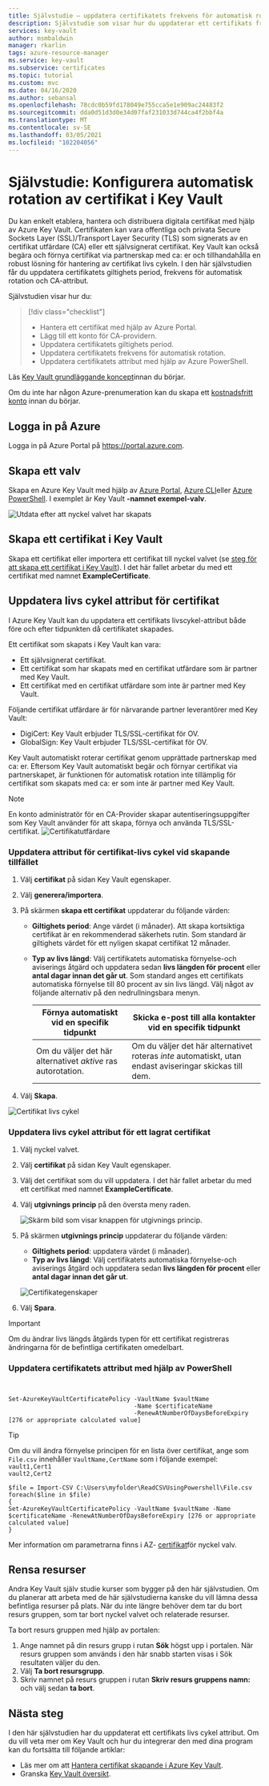 ```yaml
---
title: Självstudie – uppdatera certifikatets frekvens för automatisk rotation i Key Vault | Microsoft Docs
description: Självstudie som visar hur du uppdaterar ett certifikats frekvens för automatisk rotation i Azure Key Vault med hjälp av Azure Portal
services: key-vault
author: msmbaldwin
manager: rkarlin
tags: azure-resource-manager
ms.service: key-vault
ms.subservice: certificates
ms.topic: tutorial
ms.custom: mvc
ms.date: 04/16/2020
ms.author: sebansal
ms.openlocfilehash: 78cdc0b59fd178049e755cca5e1e909ac24483f2
ms.sourcegitcommit: dda0d51d3d0e34d07faf231033d744ca4f2bbf4a
ms.translationtype: MT
ms.contentlocale: sv-SE
ms.lasthandoff: 03/05/2021
ms.locfileid: "102204056"
---
```

# <a name="tutorial-configure-certificate-auto-rotation-in-key-vault"></a>Självstudie: Konfigurera automatisk rotation av certifikat i Key Vault

Du kan enkelt etablera, hantera och distribuera digitala certifikat med hjälp av Azure Key Vault. Certifikaten kan vara offentliga och privata Secure Sockets Layer (SSL)/Transport Layer Security (TLS) som signerats av en certifikat utfärdare (CA) eller ett självsignerat certifikat. Key Vault kan också begära och förnya certifikat via partnerskap med ca: er och tillhandahålla en robust lösning för hantering av certifikat livs cykeln. I den här självstudien får du uppdatera certifikatets giltighets period, frekvens för automatisk rotation och CA-attribut.

Självstudien visar hur du:

> [!div class="checklist"]
> * Hantera ett certifikat med hjälp av Azure Portal.
> * Lägg till ett konto för CA-providern.
> * Uppdatera certifikatets giltighets period.
> * Uppdatera certifikatets frekvens för automatisk rotation.
> * Uppdatera certifikatets attribut med hjälp av Azure PowerShell.

Läs [Key Vault grundläggande koncept](../general/basic-concepts.md)innan du börjar.

Om du inte har någon Azure-prenumeration kan du skapa ett [kostnadsfritt konto](https://azure.microsoft.com/free/?WT.mc_id=A261C142F) innan du börjar.

## <a name="sign-in-to-azure"></a>Logga in på Azure

Logga in på Azure Portal på https://portal.azure.com.

## <a name="create-a-vault"></a>Skapa ett valv

Skapa en Azure Key Vault med hjälp av [Azure Portal](../general/quick-create-portal.md), [Azure CLI](../general/quick-create-cli.md)eller [Azure PowerShell](../general/quick-create-powershell.md). I exemplet är Key Vault **-namnet exempel-valv**.

![Utdata efter att nyckel valvet har skapats](../media/certificates/tutorial-import-cert/vault-properties.png)

## <a name="create-a-certificate-in-key-vault"></a>Skapa ett certifikat i Key Vault

Skapa ett certifikat eller importera ett certifikat till nyckel valvet (se [steg för att skapa ett certifikat i Key Vault](../secrets/quick-create-portal.md)). I det här fallet arbetar du med ett certifikat med namnet **ExampleCertificate**.

## <a name="update-certificate-lifecycle-attributes"></a>Uppdatera livs cykel attribut för certifikat

I Azure Key Vault kan du uppdatera ett certifikats livscykel-attribut både före och efter tidpunkten då certifikatet skapades.

Ett certifikat som skapats i Key Vault kan vara:

- Ett självsignerat certifikat.
- Ett certifikat som har skapats med en certifikat utfärdare som är partner med Key Vault.
- Ett certifikat med en certifikat utfärdare som inte är partner med Key Vault.

Följande certifikat utfärdare är för närvarande partner leverantörer med Key Vault:

- DigiCert: Key Vault erbjuder TLS/SSL-certifikat för OV.
- GlobalSign: Key Vault erbjuder TLS/SSL-certifikat för OV.

Key Vault automatiskt roterar certifikat genom upprättade partnerskap med ca: er. Eftersom Key Vault automatiskt begär och förnyar certifikat via partnerskapet, är funktionen för automatisk rotation inte tillämplig för certifikat som skapats med ca: er som inte är partner med Key Vault.

> [!NOTE]
> En konto administratör för en CA-Provider skapar autentiseringsuppgifter som Key Vault använder för att skapa, förnya och använda TLS/SSL-certifikat.
![Certifikatutfärdare](../media/certificates/tutorial-rotate-cert/cert-authority-create.png)
>

### <a name="update-certificate-lifecycle-attributes-at-the-time-of-creation"></a>Uppdatera attribut för certifikat-livs cykel vid skapande tillfället

1. Välj **certifikat** på sidan Key Vault egenskaper.
1. Välj **generera/importera**.
1. På skärmen **skapa ett certifikat** uppdaterar du följande värden:

   - **Giltighets period**: Ange värdet (i månader). Att skapa kortsiktiga certifikat är en rekommenderad säkerhets rutin. Som standard är giltighets värdet för ett nyligen skapat certifikat 12 månader.
   - **Typ av livs längd**: Välj certifikatets automatiska förnyelse-och aviserings åtgärd och uppdatera sedan **livs längden för procent** eller **antal dagar innan det går ut**. Som standard anges ett certifikats automatiska förnyelse till 80 procent av sin livs längd. Välj något av följande alternativ på den nedrullningsbara menyn.

        |  Förnya automatiskt vid en specifik tidpunkt| Skicka e-post till alla kontakter vid en specifik tidpunkt |
        |-----------|------|
        |Om du väljer det här alternativet *aktive* ras autorotation. | Om du väljer det här alternativet roteras *inte* automatiskt, utan endast aviseringar skickas till dem.|

1. Välj **Skapa**.

![Certifikat livs cykel](../media/certificates/tutorial-rotate-cert/create-cert-lifecycle.png)

### <a name="update-lifecycle-attributes-of-a-stored-certificate"></a>Uppdatera livs cykel attribut för ett lagrat certifikat

1. Välj nyckel valvet.
1. Välj **certifikat** på sidan Key Vault egenskaper.
1. Välj det certifikat som du vill uppdatera. I det här fallet arbetar du med ett certifikat med namnet **ExampleCertificate**.
1. Välj **utgivnings princip** på den översta meny raden.

   ![Skärm bild som visar knappen för utgivnings princip.](../media/certificates/tutorial-rotate-cert/cert-issuance-policy.png)

1. På skärmen **utgivnings princip** uppdaterar du följande värden:

   - **Giltighets period**: uppdatera värdet (i månader).
   - **Typ av livs längd**: Välj certifikatets automatiska förnyelse-och aviserings åtgärd och uppdatera sedan **livs längden för procent** eller **antal dagar innan det går ut**.

   ![Certifikategenskaper](../media/certificates/tutorial-rotate-cert/cert-policy-change.png)

1. Välj **Spara**.

> [!IMPORTANT]
> Om du ändrar livs längds åtgärds typen för ett certifikat registreras ändringarna för de befintliga certifikaten omedelbart.


### <a name="update-certificate-attributes-by-using-powershell"></a>Uppdatera certifikatets attribut med hjälp av PowerShell

```azurepowershell


Set-AzureKeyVaultCertificatePolicy -VaultName $vaultName 
                                   -Name $certificateName 
                                   -RenewAtNumberOfDaysBeforeExpiry [276 or appropriate calculated value]
```

> [!TIP]
> Om du vill ändra förnyelse principen för en lista över certifikat, ange som `File.csv` innehåller `VaultName,CertName` som i följande exempel:
> <br/>
 `vault1,Cert1` <br/>
>  `vault2,Cert2`
>
>  ```azurepowershell
>  $file = Import-CSV C:\Users\myfolder\ReadCSVUsingPowershell\File.csv 
> foreach($line in $file)
> {
> Set-AzureKeyVaultCertificatePolicy -VaultName $vaultName -Name $certificateName -RenewAtNumberOfDaysBeforeExpiry [276 or appropriate calculated value]
> }
>  ```
> 
Mer information om parametrarna finns i AZ- [certifikat](/cli/azure/keyvault/certificate#az-keyvault-certificate-set-attributes)för nyckel valv.

## <a name="clean-up-resources"></a>Rensa resurser

Andra Key Vault själv studie kurser som bygger på den här självstudien. Om du planerar att arbeta med de här självstudierna kanske du vill lämna dessa befintliga resurser på plats.
När du inte längre behöver dem tar du bort resurs gruppen, som tar bort nyckel valvet och relaterade resurser.

Ta bort resurs gruppen med hjälp av portalen:

1. Ange namnet på din resurs grupp i rutan **Sök** högst upp i portalen. När resurs gruppen som används i den här snabb starten visas i Sök resultaten väljer du den.
1. Välj **Ta bort resursgrupp**.
1. Skriv namnet på resurs gruppen i rutan **Skriv resurs gruppens namn:** och välj sedan **ta bort**.


## <a name="next-steps"></a>Nästa steg

I den här självstudien har du uppdaterat ett certifikats livs cykel attribut. Om du vill veta mer om Key Vault och hur du integrerar den med dina program kan du fortsätta till följande artiklar:

- Läs mer om att [Hantera certifikat skapande i Azure Key Vault](./create-certificate-scenarios.md).
- Granska [Key Vault översikt](../general/overview.md).
